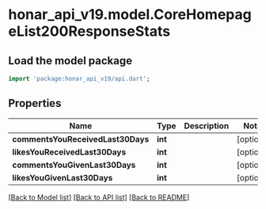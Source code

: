 # honar_api_v19.model.CoreHomepageList200ResponseStats

## Load the model package
```dart
import 'package:honar_api_v19/api.dart';
```

## Properties
Name | Type | Description | Notes
------------ | ------------- | ------------- | -------------
**commentsYouReceivedLast30Days** | **int** |  | [optional] 
**likesYouReceivedLast30Days** | **int** |  | [optional] 
**commentsYouGivenLast30Days** | **int** |  | [optional] 
**likesYouGivenLast30Days** | **int** |  | [optional] 

[[Back to Model list]](../README.md#documentation-for-models) [[Back to API list]](../README.md#documentation-for-api-endpoints) [[Back to README]](../README.md)


